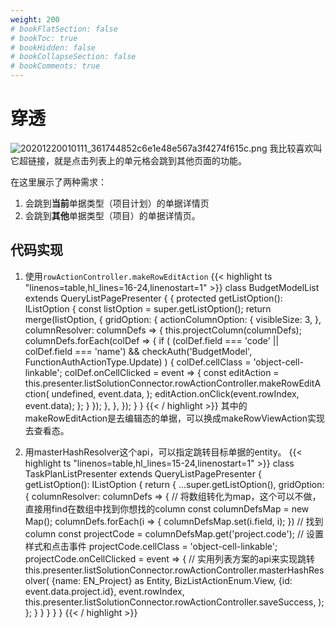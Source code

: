 ```yaml
---
weight: 200
# bookFlatSection: false
# bookToc: true
# bookHidden: false
# bookCollapseSection: false
# bookComments: true
---
```

# 穿透
![20201220010111_361744852c6e1e48e567a3f4274f615c.png](https://hugo-1256216240.cos.ap-chengdu.myqcloud.com/20201220010111_361744852c6e1e48e567a3f4274f615c.png)
我比较喜欢叫它超链接，就是点击列表上的单元格会跳到其他页面的功能。

在这里展示了两种需求：
1. 会跳到**当前**单据类型（项目计划）的单据详情页
1. 会跳到**其他**单据类型（项目）的单据详情页。

## 代码实现

1. 使用`rowActionController.makeRowEditAction`
{{< highlight ts "linenos=table,hl_lines=16-24,linenostart=1" >}}
class BudgetModelList extends QueryListPagePresenter { {
  protected getListOption(): IListOption {
    const listOption = super.getListOption();
    return merge(listOption, {
      gridOption: {
        actionColumnOption: {
          visibleSize: 3,
        },
        columnResolver: columnDefs => {
          this.projectColumn(columnDefs);
          columnDefs.forEach(colDef => {
            if (
              (colDef.field === 'code' || colDef.field === 'name') &&
              checkAuth('BudgetModel', FunctionAuthActionType.Update)
            ) {
              colDef.cellClass = 'object-cell-linkable';
              colDef.onCellClicked = event => {
                const editAction = this.presenter.listSolutionConnector.rowActionController.makeRowEditAction(
                  undefined,
                  event.data,
                );
                editAction.onClick(event.rowIndex, event.data);
              };
            }
          });
        },
      },
    });
  }
}
{{< / highlight >}}
其中的makeRowEditAction是去编辑态的单据，可以换成makeRowViewAction实现去查看态。

2. 用masterHashResolver这个api，可以指定跳转目标单据的entity。
{{< highlight ts "linenos=table,hl_lines=15-24,linenostart=1" >}}
class TaskPlanListPresenter extends QueryListPagePresenter {
  getListOption(): IListOption {
    return {
      ...super.getListOption(),
      gridOption: {
        columnResolver: columnDefs => {
          // 将数组转化为map，这个可以不做，直接用find在数组中找到你想找的column
          const columnDefsMap = new Map();
          columnDefs.forEach(i => {
            columnDefsMap.set(i.field, i);
          })
          // 找到column
          const projectCode = columnDefsMap.get('project.code');
          // 设置样式和点击事件
          projectCode.cellClass = 'object-cell-linkable';
          projectCode.onCellClicked = event => {
            // 实用列表方案的api来实现跳转
            this.presenter.listSolutionConnector.rowActionController.masterHashResolver(
              {name: EN_Project} as Entity,
              BizListActionEnum.View,
              {id: event.data.project.id},
              event.rowIndex,
              this.presenter.listSolutionConnector.rowActionController.saveSuccess,
            );
          };
        }
      }
    }
  }
}
{{< / highlight >}}
